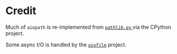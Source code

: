# Credit
Much of `aiopath` is re-implemented from [`pathlib.py` ](https://github.com/python/cpython/blob/master/Lib/pathlib.py) via the CPython project.

Some async I/O is handled by the [`aiofile`](https://pypi.org/project/aiofile/) project.
